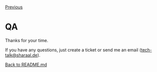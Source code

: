 [Previous](./8-adminer.md)


# QA

Thanks for your time.

If you have any questions, just create a ticket or send me an email (tech-talk@sharaal.de).


[Back to README.md](../README.md)
